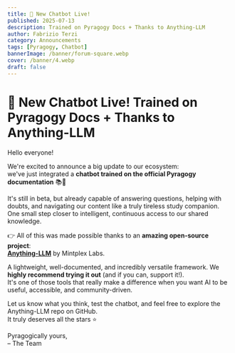 ```yaml
---
title: 🎉 New Chatbot Live!
published: 2025-07-13
description: Trained on Pyragogy Docs + Thanks to Anything-LLM 
author: Fabrizio Terzi
category: Announcements
tags: [Pyragogy, Chatbot]
bannerImage: /banner/forum-square.webp
cover: /banner/4.webp
draft: false
---
```


# 🎉 New Chatbot Live! Trained on Pyragogy Docs + Thanks to Anything-LLM 

Hello everyone!

We're excited to announce a big update to our ecosystem:  
we've just integrated a **chatbot trained on the official Pyragogy documentation** 📚🤖

It's still in beta, but already capable of answering questions, helping with doubts, and navigating our content like a truly tireless study companion.  
One small step closer to intelligent, continuous access to our shared knowledge.

👉 All of this was made possible thanks to an **amazing open-source project**:  
[**Anything-LLM**](https://github.com/Mintplex-Labs/anything-llm) by Mintplex Labs.  

A lightweight, well-documented, and incredibly versatile framework. We **highly recommend trying it out** (and if you can, support it!).  
It's one of those tools that really make a difference when you want AI to be useful, accessible, and community-driven.

Let us know what you think, test the chatbot, and feel free to explore the Anything-LLM repo on GitHub.  
It truly deserves all the stars ⭐

Pyragogically yours,  
– The Team
